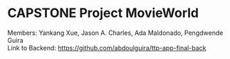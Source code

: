 # CAPSTONE Project MovieWorld

Members: Yankang Xue, Jason A. Charles, Ada Maldonado, Pengdwende Guira <br>
Link to Backend: https://github.com/abdoulguira/ttp-app-final-back
